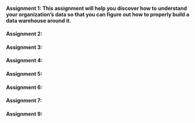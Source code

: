 #### Assignment 1: This assignment will help you discover how to understand your organization’s data so that you can figure out how to properly build a data warehouse around it.

#### Assignment 2:

#### Assignment 3:

#### Assignment 4:

#### Assignment 5:

#### Assignment 6:

#### Assignment 7:

#### Assignment 9:
